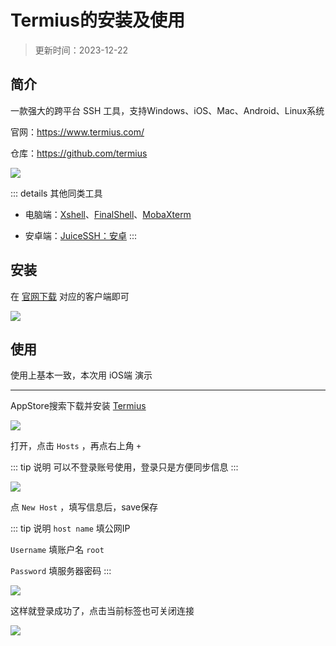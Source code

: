 # Termius的安装及使用

> 更新时间：2023-12-22


## 简介

一款强大的跨平台 SSH 工具，支持Windows、iOS、Mac、Android、Linux系统

官网：https://www.termius.com/

仓库：https://github.com/termius

![](https://img.viptv.work/viptv/shell/termius/termius-01.png)




::: details 其他同类工具
* 电脑端：[Xshell](./Xshell.md)、[FinalShell](http://www.hostbuf.com/)、[MobaXterm](https://mobaxterm.mobatek.net/)

* 安卓端：[JuiceSSH：安卓](./JuiceSSH)
:::


## 安装

在 [官网下载](https://www.termius.com/download/) 对应的客户端即可

![](https://img.viptv.work/viptv/shell/termius/termius-02.png)



## 使用

使用上基本一致，本次用 iOS端 演示


---

AppStore搜索下载并安装 [Termius](https://apps.apple.com/cn/app/id549039908)


![](https://img.viptv.work/viptv/shell/termius/termius-03.png)


打开，点击 `Hosts` ，再点右上角 `+`

::: tip 说明
可以不登录账号使用，登录只是方便同步信息
:::


![](https://img.viptv.work/viptv/shell/termius/termius-04.png)


点 `New Host` ，填写信息后，save保存

::: tip 说明
`host name` 填公网IP

`Username` 填账户名 `root`

`Password` 填服务器密码
:::

![](https://img.viptv.work/viptv/shell/termius/termius-05.png)


这样就登录成功了，点击当前标签也可关闭连接

![](https://img.viptv.work/viptv/shell/termius/termius-06.png)